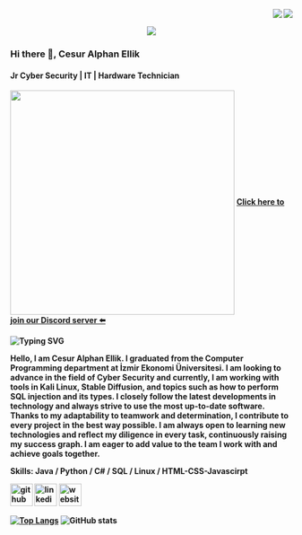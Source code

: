 <a href="https://github.com/Melanocetuss?tab=repositories"><img src="https://hits.seeyoufarm.com/api/count/incr/badge.svg?url=https%3A%2F%2Fgithub.com%2Fgjbae1212%2Fhit-counter&count_bg=%2300FFF3&title_bg=%23555555&icon=github.svg&icon_color=%23FFFFFF&title=hits&edge_flat=false" align="right"/></a>
<img src="https://komarev.com/ghpvc/?username=Melanocetuss&color=blueviolet" align="right"><br>
<p align="center"><img src="https://i.imgur.com/A6bWGFl.gif"/> 

### Hi there 👋, Cesur Alphan Ellik
#### Jr Cyber ​​Security | IT | Hardware Technician

<img align="center" width="400" src="https://media1.giphy.com/media/v1.Y2lkPTc5MGI3NjExMnR0bDM1amdmdmc1cGdlc3U3aHU3cGJoMXhzZzRjem9nczVnY3BvcSZlcD12MV9pbnRlcm5hbF9naWZfYnlfaWQmY3Q9Zw/xTiTnwnNweDJNrvs9a/giphy.webp" />
<a href="https://discord.gg/E2jV6Tym">
<strong> Click here to join our Discord server ⬅️ </a>

<!-- %7C -> alttaki yaziya | eklememize yariyor -->
![Typing SVG](https://readme-typing-svg.herokuapp.com?color=%CC00FF&lines=Welcome+Cesur+Alphan+Ellik+Github)

Hello, I am Cesur Alphan Ellik. I graduated from the Computer Programming department at İzmir Ekonomi Üniversitesi. I am looking to advance in the field of Cyber Security and currently, I am working with tools in Kali Linux, Stable Diffusion, and topics such as how to perform SQL injection and its types. I closely follow the latest developments in technology and always strive to use the most up-to-date software. Thanks to my adaptability to teamwork and determination, I contribute to every project in the best way possible. I am always open to learning new technologies and reflect my diligence in every task, continuously raising my success graph. I am eager to add value to the team I work with and achieve goals together.

Skills: Java / Python / C# / SQL / Linux / HTML-CSS-Javascirpt



[<img src='https://cdn.jsdelivr.net/npm/simple-icons@3.0.1/icons/github.svg' color="white" alt='github' height='40'>](https://github.com/Melanocetuss)  [<img src='https://cdn.jsdelivr.net/npm/simple-icons@3.0.1/icons/linkedin.svg' alt='linkedin' height='40'>](https://www.linkedin.com/in/cesur-alphan-ellik-b0056a240/)  [<img src='https://cdn.jsdelivr.net/npm/simple-icons@3.0.1/icons/icloud.svg' alt='website' height='40'>](https://cesuralphan.github.io/Portfolio/)  

[![Top Langs](https://github-readme-stats.vercel.app/api/top-langs/?username=Melanocetuss)](https://github.com/anuraghazra/github-readme-stats) ![GitHub stats](https://github-readme-stats.vercel.app/api?username=Melanocetuss&show_icons=true)
